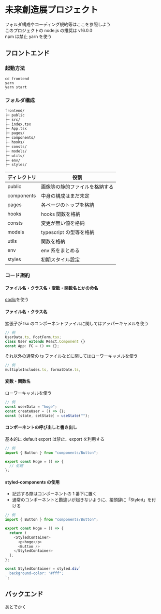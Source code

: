 # 未来創造展プロジェクト

フォルダ構成やコーディング規約等はここを参照しよう</br>
このプロジェクトの node.js の推奨は v16.0.0</br>
npm は禁止 yarn を使う

## フロントエンド

### 起動方法

`cd frontend`</br>
`yarn`</br>
`yarn start`

### フォルダ構成

```md
frontend/
├─ public
├─ src/
├─ index.tsx
├─ App.tsx
├─ pages/
├─ components/
├─ hooks/
├─ consts/
├─ models/
├─ utils/
├─ env/
├─ styles/
```

| ディレクトリ | 役割                           |
| ------------ | ------------------------------ |
| public       | 画像等の静的ファイルを格納する |
| components   | 中身の構成はまだ未定           |
| pages        | 各ページのトップを格納         |
| hooks        | hooks 関数を格納               |
| consts       | 変更が無い値を格納             |
| models       | typescript の型等を格納        |
| utils        | 関数を格納                     |
| env          | env 系をまとめる               |
| styles       | 初期スタイル設定               |

### コード規約

#### ファイル名・クラス名・変数・関数名とかの命名

[codic](https://codic.jp/engine)を使う

#### ファイル名・クラス名

拡張子が tsx のコンポーネントファイルに関してはアッパーキャメルを使う

```js
// 例
UserData.ts, PostForm.tsx;
class User extends React.Component {}
const App: FC = () => {};
```

それ以外の通常の ts ファイルなどに関してはローワーキャメルを使う

```js
// 例
multipleIncludes.ts, formatDate.ts,
```

#### 変数・関数名

ローワーキャメルを使う

```js
// 例
const userData = "hoge";
const createUser = () => {};
const [state, setState] = useState("");
```

#### コンポーネントの呼び出しと書き出し

基本的に default export は禁止、export を利用する

```js
// 例
import { Button } from "components/Button";

export const Hoge = () => {
  // 処理
};
```

#### styled-components の使用

- 記述する際はコンポーネントの 1 番下に置く
- 通常のコンポーネントと勘違いが起きないように、接頭辞に「Styled」を付ける

```js
// 例
import { Button } from "components/Button";

export const Hoge = () => {
  return (
    <StyledContainer>
      <p>hoge</p>
      <Button />
    </StyledContainer>
  );
};

const StyledContainer = styled.div`
  background-color: "#fff";
`;
```

## バックエンド

あとでかく
